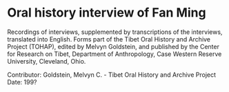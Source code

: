 # Oral history interview of Fan Ming


Recordings of interviews, supplemented by transcriptions of the interviews, translated into English. Forms part of the Tibet Oral History and Archive Project (TOHAP), edited by Melvyn Goldstein, and published by the Center for Research on Tibet, Department of Anthropology, Case Western Reserve University, Cleveland, Ohio.


Contributor:
                        Goldstein, Melvyn C. - Tibet Oral History and Archive Project  
Date:
199?  
